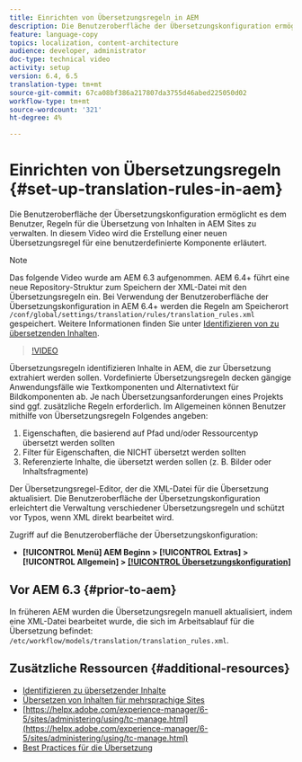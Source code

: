```yaml
---
title: Einrichten von Übersetzungsregeln in AEM
description: Die Benutzeroberfläche der Übersetzungskonfiguration ermöglicht es dem Benutzer, Regeln für die Übersetzung von Inhalten in AEM Sites zu verwalten. In diesem Video wird die Erstellung einer neuen Übersetzungsregel für eine benutzerdefinierte Komponente erläutert.
feature: language-copy
topics: localization, content-architecture
audience: developer, administrator
doc-type: technical video
activity: setup
version: 6.4, 6.5
translation-type: tm+mt
source-git-commit: 67ca08bf386a217807da3755d46abed225050d02
workflow-type: tm+mt
source-wordcount: '321'
ht-degree: 4%

---
```



# Einrichten von Übersetzungsregeln {#set-up-translation-rules-in-aem}

Die Benutzeroberfläche der Übersetzungskonfiguration ermöglicht es dem Benutzer, Regeln für die Übersetzung von Inhalten in AEM Sites zu verwalten. In diesem Video wird die Erstellung einer neuen Übersetzungsregel für eine benutzerdefinierte Komponente erläutert.

>[!NOTE]
>
> Das folgende Video wurde am AEM 6.3 aufgenommen. AEM 6.4+ führt eine neue Repository-Struktur zum Speichern der XML-Datei mit den Übersetzungsregeln ein. Bei Verwendung der Benutzeroberfläche der Übersetzungskonfiguration in AEM 6.4+ werden die Regeln am Speicherort `/conf/global/settings/translation/rules/translation_rules.xml` gespeichert. Weitere Informationen finden Sie unter [Identifizieren von zu übersetzenden Inhalten](https://helpx.adobe.com/experience-manager/6-5/sites/administering/using/tc-rules.html).

>[!VIDEO](https://video.tv.adobe.com/v/18135/?quality=9&learn=on)

Übersetzungsregeln identifizieren Inhalte in AEM, die zur Übersetzung extrahiert werden sollen. Vordefinierte Übersetzungsregeln decken gängige Anwendungsfälle wie Textkomponenten und Alternativtext für Bildkomponenten ab. Je nach Übersetzungsanforderungen eines Projekts sind ggf. zusätzliche Regeln erforderlich. Im Allgemeinen können Benutzer mithilfe von Übersetzungsregeln Folgendes angeben:

1. Eigenschaften, die basierend auf Pfad und/oder Ressourcentyp übersetzt werden sollten
2. Filter für Eigenschaften, die NICHT übersetzt werden sollten
3. Referenzierte Inhalte, die übersetzt werden sollen (z. B. Bilder oder Inhaltsfragmente)

Der Übersetzungsregel-Editor, der die XML-Datei für die Übersetzung aktualisiert. Die Benutzeroberfläche der Übersetzungskonfiguration erleichtert die Verwaltung verschiedener Übersetzungsregeln und schützt vor Typos, wenn XML direkt bearbeitet wird.

Zugriff auf die Benutzeroberfläche der Übersetzungskonfiguration:

* **[!UICONTROL Menü]  AEM Beginn >  [!UICONTROL Extras]  >  [!UICONTROL Allgemein] >  [[!UICONTROL Übersetzungskonfiguration]](http://localhost:4502/libs/cq/translation/translationrules/contexts.html)**

## Vor AEM 6.3 {#prior-to-aem}

In früheren AEM wurden die Übersetzungsregeln manuell aktualisiert, indem eine XML-Datei bearbeitet wurde, die sich im Arbeitsablauf für die Übersetzung befindet: `/etc/workflow/models/translation/translation_rules.xml`.

## Zusätzliche Ressourcen {#additional-resources}

* [Identifizieren zu übersetzender Inhalte](https://helpx.adobe.com/experience-manager/6-5/sites/administering/using/tc-rules.html)
* [Übersetzen von Inhalten für mehrsprachige Sites](https://helpx.adobe.com/experience-manager/6-5/sites/administering/using/translation.html)
* [https://helpx.adobe.com/experience-manager/6-5/sites/administering/using/tc-manage.html](https://helpx.adobe.com/experience-manager/6-5/sites/administering/using/tc-manage.html)
* [Best Practices für die Übersetzung](https://helpx.adobe.com/experience-manager/6-5/sites/administering/using/tc-bp.html)
